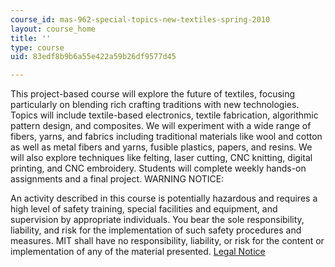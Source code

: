 ```yaml
---
course_id: mas-962-special-topics-new-textiles-spring-2010
layout: course_home
title: ''
type: course
uid: 83edf8b9b6a55e422a59b26df9577d45

---
```

This project-based course will explore the future of textiles, focusing particularly on blending rich crafting traditions with new technologies. Topics will include textile-based electronics, textile fabrication, algorithmic pattern design, and composites. We will experiment with a wide range of fibers, yarns, and fabrics including traditional materials like wool and cotton as well as metal fibers and yarns, fusible plastics, papers, and resins. We will also explore techniques like felting, laser cutting, CNC knitting, digital printing, and CNC embroidery. Students will complete weekly hands-on assignments and a final project.
WARNING NOTICE:

An activity described in this course is potentially hazardous and requires a high level of safety training, special facilities and equipment, and supervision by appropriate individuals. You bear the sole responsibility, liability, and risk for the implementation of such safety procedures and measures. MIT shall have no responsibility, liability, or risk for the content or implementation of any of the material presented. [Legal Notice](/terms/)